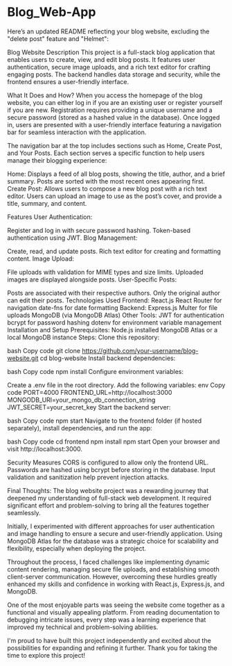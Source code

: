 # Blog_Web-App

Here’s an updated README reflecting your blog website, excluding the "delete post" feature and "Helmet":

Blog Website
Description
This project is a full-stack blog application that enables users to create, view, and edit blog posts. It features user authentication, secure image uploads, and a rich text editor for crafting engaging posts. The backend handles data storage and security, while the frontend ensures a user-friendly interface.

What It Does and How?
When you access the homepage of the blog website, you can either log in if you are an existing user or register yourself if you are new. Registration requires providing a unique username and a secure password (stored as a hashed value in the database). Once logged in, users are presented with a user-friendly interface featuring a navigation bar for seamless interaction with the application.

The navigation bar at the top includes sections such as Home, Create Post, and Your Posts. Each section serves a specific function to help users manage their blogging experience:

Home: Displays a feed of all blog posts, showing the title, author, and a brief summary. Posts are sorted with the most recent ones appearing first.
Create Post: Allows users to compose a new blog post with a rich text editor. Users can upload an image to use as the post’s cover, and provide a title, summary, and content.

Features
User Authentication:

Register and log in with secure password hashing.
Token-based authentication using JWT.
Blog Management:

Create, read, and update posts.
Rich text editor for creating and formatting content.
Image Upload:

File uploads with validation for MIME types and size limits.
Uploaded images are displayed alongside posts.
User-Specific Posts:

Posts are associated with their respective authors.
Only the original author can edit their posts.
Technologies Used
Frontend:
React.js
React Router for navigation
date-fns for date formatting
Backend:
Express.js
Multer for file uploads
MongoDB (via MongoDB Atlas)
Other Tools:
JWT for authentication
bcrypt for password hashing
dotenv for environment variable management
Installation and Setup
Prerequisites:
Node.js installed
MongoDB Atlas or a local MongoDB instance
Steps:
Clone this repository:

bash
Copy code
git clone https://github.com/your-username/blog-website.git
cd blog-website
Install backend dependencies:

bash
Copy code
npm install
Configure environment variables:

Create a .env file in the root directory.
Add the following variables:
env
Copy code
PORT=4000
FRONTEND_URL=http://localhost:3000
MONGODB_URI=your_mongo_db_connection_string
JWT_SECRET=your_secret_key
Start the backend server:

bash
Copy code
npm start
Navigate to the frontend folder (if hosted separately), install dependencies, and run the app:

bash
Copy code
cd frontend
npm install
npm start
Open your browser and visit http://localhost:3000.

Security Measures
CORS is configured to allow only the frontend URL.
Passwords are hashed using bcrypt before storing in the database.
Input validation and sanitization help prevent injection attacks.

Final Thoughts:
The blog website project was a rewarding journey that deepened my understanding of full-stack web development. It required significant effort and problem-solving to bring all the features together seamlessly.

Initially, I experimented with different approaches for user authentication and image handling to ensure a secure and user-friendly application. Using MongoDB Atlas for the database was a strategic choice for scalability and flexibility, especially when deploying the project.

Throughout the process, I faced challenges like implementing dynamic content rendering, managing secure file uploads, and establishing smooth client-server communication. However, overcoming these hurdles greatly enhanced my skills and confidence in working with React.js, Express.js, and MongoDB.

One of the most enjoyable parts was seeing the website come together as a functional and visually appealing platform. From reading documentation to debugging intricate issues, every step was a learning experience that improved my technical and problem-solving abilities.

I'm proud to have built this project independently and excited about the possibilities for expanding and refining it further. Thank you for taking the time to explore this project!
